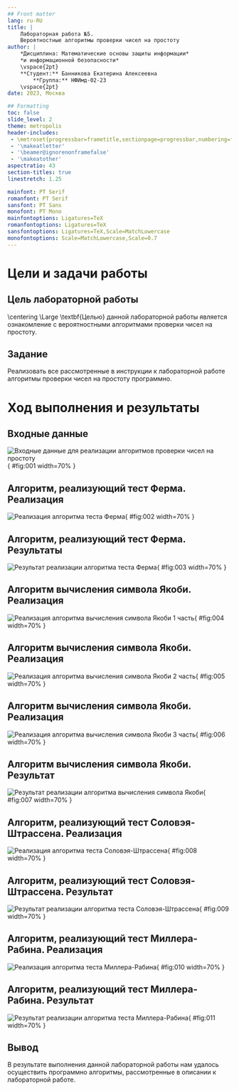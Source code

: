 ```yaml
---
## Front matter
lang: ru-RU
title: |
    Лабораторная работа №5.  
    Вероятностные алгоритмы проверки чисел на простоту
author: |
    *Дисциплина: Математические основы защиты информации*  
    *и информационной безопасности*  
    \vspace{2pt}
    **Студент:** Банникова Екатерина Алексеевна  
		**Группа:** НФИмд-02-23  
    \vspace{2pt}
date: 2023, Москва

## Formatting
toc: false
slide_level: 2
theme: metropolis
header-includes:
 - \metroset{progressbar=frametitle,sectionpage=progressbar,numbering=fraction}
 - '\makeatletter'
 - '\beamer@ignorenonframefalse'
 - '\makeatother'
aspectratio: 43
section-titles: true
linestretch: 1.25

mainfont: PT Serif
romanfont: PT Serif
sansfont: PT Sans
monofont: PT Mono
mainfontoptions: Ligatures=TeX
romanfontoptions: Ligatures=TeX
sansfontoptions: Ligatures=TeX,Scale=MatchLowercase
monofontoptions: Scale=MatchLowercase,Scale=0.7
---
```


# Цели и задачи работы

## Цель лабораторной работы

\centering \Large \textbf{Целью} данной лабораторной работы является ознакомление с вероятностными алгоритмами проверки чисел на простоту.

## Задание

Реализовать все рассмотренные в инструкции к лабораторной работе алгоритмы проверки чисел на простоту программно.

# Ход выполнения и результаты

## Входные данные

![Входные данные для реализации алгоритмов проверки чисел на простоту](image/1.png){ #fig:001 width=70% }

## Алгоритм, реализующий тест Ферма. Реализация

![Реализация алгоритма теста Ферма](image/2.png){ #fig:002 width=70% }

## Алгоритм, реализующий тест Ферма. Результаты

![Результат реализации алгоритма теста Ферма](image/r1.png){ #fig:003 width=70% }

## Алгоритм вычисления символа Якоби. Реализация

![Реализация алгоритма вычисления символа Якоби 1 часть](image/3.png){ #fig:004 width=70% }

## Алгоритм вычисления символа Якоби. Реализация

![Реализация алгоритма вычисления символа Якоби 2 часть](image/4.png){ #fig:005 width=70% }

## Алгоритм вычисления символа Якоби. Реализация

![Реализация алгоритма вычисления символа Якоби 3 часть](image/5.png){ #fig:006 width=70% }

## Алгоритм вычисления символа Якоби. Результат

![Результат реализации алгоритма вычисления символа Якоби](image/r2.png){ #fig:007 width=70% }

## Алгоритм, реализующий тест Соловэя-Штрассена. Реализация

![Реализация алгоритма теста Соловэя-Штрассена](image/6.png){ #fig:008 width=70% }

## Алгоритм, реализующий тест Соловэя-Штрассена. Результат

![Результат реализации алгоритма теста Соловэя-Штрассена](image/r3.png){ #fig:009 width=70% }

## Алгоритм, реализующий тест Миллера-Рабина. Реализация

![Реализация алгоритма теста Миллера-Рабина](image/7.png){ #fig:010 width=70% }

## Алгоритм, реализующий тест Миллера-Рабина. Результат

![Результат реализации алгоритма теста Миллера-Рабина](image/r4.png){ #fig:011 width=70% }

## Вывод

В результате выполнения данной лабораторной работы нам удалось осуществить программно алгоритмы, рассмотренные в описании к лабораторной работе.

